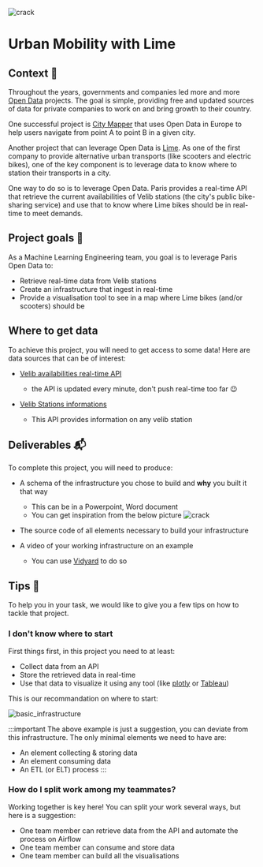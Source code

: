 ![crack](https://upload.wikimedia.org/wikipedia/commons/thumb/e/e1/Lime_%28transportation_company%29_logo.svg/1200px-Lime_%28transportation_company%29_logo.svg.png)

# Urban Mobility with Lime

## Context 📇

Throughout the years, governments and companies led more and more [Open Data](https://opendatahandbook.org/guide/en/what-is-open-data/) projects. The goal is simple, providing free and updated sources of data for private companies to work on and bring growth to their country. 

One successful project is [City Mapper](https://citymapper.com/) that uses Open Data in Europe to help users navigate from point A to point B in a given city. 

Another project that can leverage Open Data is [Lime](https://www.li.me/en-co). As one of the first company to provide alternative urban transports (like scooters and electric bikes), one of the key component is to leverage data to know where to station their transports in a city. 

One way to do so is to leverage Open Data. Paris provides a real-time API that retrieve the current availabilities of Velib stations (the city's public bike-sharing service) and use that to know where Lime bikes should be in real-time to meet demands. 

## Project goals 🎯

As a Machine Learning Engineering team, you goal is to leverage Paris Open Data to:

* Retrieve real-time data from Velib stations 
* Create an infrastructure that ingest in real-time
* Provide a visualisation tool to see in a map where Lime bikes (and/or scooters) should be

## Where to get data 

To achieve this project, you will need to get access to some data! Here are data sources that can be of interest:

* [Velib availabilities real-time API](https://opendata.paris.fr/explore/dataset/velib-disponibilite-en-temps-reel/information/?disjunctive.name&disjunctive.is_installed&disjunctive.is_renting&disjunctive.is_returning&disjunctive.nom_arrondissement_communes)
    * the API is updated every minute, don't push real-time too far 😉

* [Velib Stations informations](https://opendata.paris.fr/explore/dataset/velib-emplacement-des-stations/information/)
    * This API provides information on any velib station 


## Deliverables 📬

To complete this project, you will need to produce:

* A schema of the infrastructure you chose to build and **why** you built it that way
    * This can be in a Powerpoint, Word document
    * You can get inspiration from the below picture 
    ![crack](https://lead-program-assets.s3.eu-west-3.amazonaws.com/M05-Projects/sample_data_infrastructure.png)

* The source code of all elements necessary to build your infrastructure 

* A video of your working infrastructure on an example
    * You can use [Vidyard](https://www.vidyard.com/) to do so 

## Tips 🦮

To help you in your task, we would like to give you a few tips on how to tackle that project. 

### I don't know where to start

First things first, in this project you need to at least:

* Collect data from an API
* Store the retrieved data in real-time
* Use that data to visualize it using any tool (like [plotly](https://plotly.com/) or [Tableau](https://www.tableau.com/))

This is our recommandation on where to start:

![basic_infrastructure](https://lead-program-assets.s3.eu-west-3.amazonaws.com/M05-Projects/sample_data_infrastructure_without_ml.png)


:::important 
The above example is just a suggestion, you can deviate from this infrastructure. The only minimal elements we need to have are:

* An element collecting & storing data
* An element consuming data 
* An ETL (or ELT) process
:::

### How do I split work among my teammates?

Working together is key here! You can split your work several ways, but here is a suggestion:

* One team member can retrieve data from the API and automate the process on Airflow
* One team member can consume and store data
* One team member can build all the visualisations
